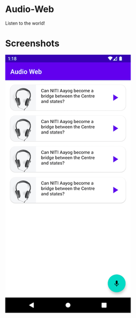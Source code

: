 # Audio-Web
Listen to the world!

# Screenshots
![alt text](https://github.com/Singularity-Coder/Audio-Web/blob/main/assets/ss1.png)
